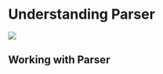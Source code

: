# Understanding Parser
![](https://i.gyazo.com/d3cef179e49ae3c0371594c077fd82bb.png)

## Working with Parser
